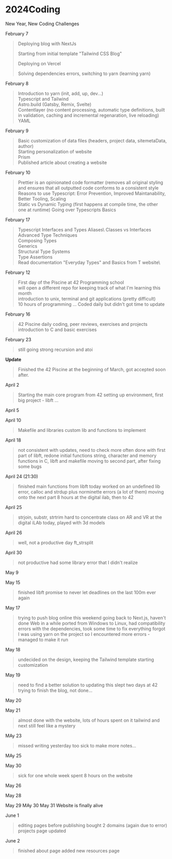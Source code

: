 # 2024Coding
New Year, New Coding Challenges

February 7
> Deploying blog with NextJs
> 
> Starting from initial template "Tailwind CSS Blog"
> 
> Deploying on Vercel
> 
> Solving dependencies errors, switching to yarn (learning yarn)

February 8
> Introduction to yarn (init, add, up, dev...)\
> Typescript and Tailwind\
> Astro.build (Gatsby, Remix, Svelte)\
> Contentlayer (no content processing, automatic type definitions, built in validation, caching and incremental regenaration, live reloading)\
> YAML

February 9 
> Basic customization of data files (headers, project data, sitemetaData, author)\
> Starting personalization of website\
> Prism\
> Published article about creating a website

February 10
> Prettier is an opinionated code formatter (removes all original styling and ensures that all outputted code conforms to a consistent style\
> Reasons to use Typescript: Error Prevention, Improved Maintanability, Better Tooling, Scaling\
> Static vs Dynamic Typing (first happens at compile time, the other one at runtime)
> Going over Typescripts Basics

February 17
> Typescript Interfaces and Types Aliases\\
> Classes vs Interfaces\
> Advanced Type Techniques\
> Composing Types\
> Generics\
> Structural Type Systems\
> Type Assertions\
> Read documentation "Everyday Types" and Basics from T website\

February 12
> First day of the Piscine at 42 Programming school\
> will open a different repo for keeping track of what I'm learning this month\
> introduction to unix, terminal and git applications (pretty difficult)\
> 10 hours of programming
...
Coded daily but didn't got time to update

February 16
> 42 Piscine
> daily coding, peer reviews, exercises and projects
> introduction to C and basic exercises

February 23
> still going strong
> recursion and atoi

<b>Update</b>
> Finished the 42 Piscine at the beginning of March, got accepted soon after.

April 2
> Starting the main core program from 42 
> setting up environment, first big project - libft
...

April 5
>

April 10
> Makefile and libraries
> custom lib and functions to implement

April 18
> not consistent with updates, need to check more often
> done with first part of libft, redone initial functions
> string, character and memory functions in C, libft and makefile
> moving to second part, after fixing some bugs

April 24 (21:30)
> finished main functions from libft
> today worked on an undefined lib error, calloc and strdup plus norminette errors (a lot of them)
> moving onto the next part
> 8 hours at the digital ilab, then to 42

April 25 
> strjoin, substr, strtrim
> hard to concentrate
> class on AR and VR at the digital iLAb today, played with 3d models

April 26
> well, not a productive day
> ft_strsplit

April 30
> not productive
> had some library error that I didn't realize

May 9

May 15
> finished libft
> promise to never let deadlines on the last 100m ever again

May 17
> trying to push blog online this weekend
> going back to Next.js, haven't done Web in a while
> ported from Windows to Linux, had compatibility errors with the dependencies, took some time to fix everything
> forgot I was using yarn on the project so I encountered more errors - managed to make it run

May 18
> undecided on the design, keeping the Tailwind template
> starting customization

May 19
> need to find a better solution to updating this
> slept two days at 42 trying to finish the blog, not done...

May 20

May 21
> almost done with the website, lots of hours spent on it
> tailwind and next still feel like a mystery

MAy 23
> missed writing yesterday
> too sick to make more notes... 

MAy 25 

May 30
> sick for one whole week
> spent 8 hours on the website

May 26

May 28
>
May 29
MAy 30
May 31
Website is finally alive

June 1
> editing pages before publishing
> bought 2 domains (again due to error)
> projects page updated

June 2
> finished about page
> added new resources page
